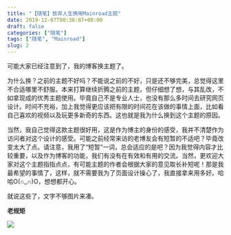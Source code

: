 ```yaml
---
title: "【随笔】放弃人生换用Mainroad主题"
date: 2019-12-07T00:38:07+08:00
draft: false
categories: ["随笔"]
tags: ["随笔", "Mainroad"]
slug: 2
---
```




可能大家已经注意到了，我的博客换主题了。

为什么换？之前的主题不好吗？不能说之前的不好，只是还不够完美，总觉得这里不合适哪里不舒服。本来打算继续折腾之前的主题，但仔细想了想，与其乱改，不如拿现成的优秀主题使用。毕竟自己不是专业人士，也没有那么多时间去研究网页设计。时间不充裕，加上我觉得更应该把有限的时间花在该做的事情上面，比如看自己喜欢的视频以及玩更多新奇的东西。这也就是我为什么换到这个主题的原因。

当然，我自己觉得这款主题很好用，这是作为博主的身份的感受，我并不清楚作为访问者对这个设计的感受。可能之前经常来访的老博友会有短暂的不适吧？毕竟改变太大了点。请注意，我用了“短暂”一词，总会适应的是吧？因为我觉得内容才比较重要，以及作为博客的功能，我们有没有在有效和有用的交流。当然，更欢迎大家对这个主题指指点点，有可能主题的作者会根据大家的意见取长补短呢！那是我最希望的事情了，这样，就不需要我为了页面设计操心了，我直接拿来用多好。哈哈O(∩_∩)O，想想都开心。

就说这些了，文字不够图片来凑。

**老规矩**

![](https://img.dtz9.com/imgs/2019/12/338e43577d791ed9.png)